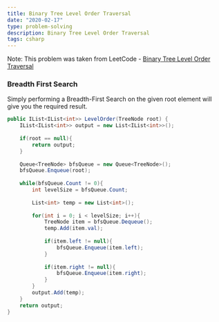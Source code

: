 ```yaml
---
title: Binary Tree Level Order Traversal
date: "2020-02-17"
type: problem-solving
description: Binary Tree Level Order Traversal
tags: csharp
---
```


Note: This problem was taken from LeetCode - [Binary Tree Level Order Traversal](https://leetcode.com/problems/binary-tree-level-order-traversal/)

### Breadth First Search

Simply performing a Breadth-First Search on the given root element will give you the required result.

```csharp
public IList<IList<int>> LevelOrder(TreeNode root) {
    IList<IList<int>> output = new List<IList<int>>();
    
    if(root == null){
        return output; 
    }
    
    Queue<TreeNode> bfsQueue = new Queue<TreeNode>();
    bfsQueue.Enqueue(root);
    
    while(bfsQueue.Count != 0){
        int levelSize = bfsQueue.Count;
        
        List<int> temp = new List<int>();
        
        for(int i = 0; i < levelSize; i++){
            TreeNode item = bfsQueue.Dequeue();
            temp.Add(item.val);
            
            if(item.left != null){
                bfsQueue.Enqueue(item.left);
            }
            
            if(item.right != null){
                bfsQueue.Enqueue(item.right);
            }
        }
        output.Add(temp);
    }
    return output;
}
```
